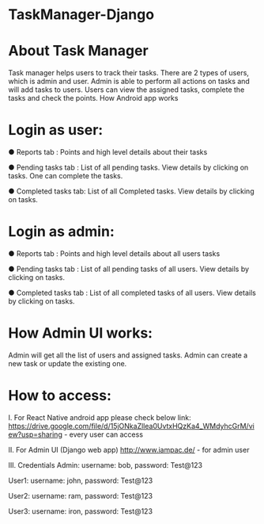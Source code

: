 # TaskManager-Django



# About Task Manager
Task manager helps users to track their tasks. There are 2 types of users, which is admin and user. Admin is able to perform all actions on tasks and will add tasks to users. Users
can view the assigned tasks, complete the tasks and check the points.
How Android app works


# Login as user:

● Reports tab : Points and high level details about their tasks

● Pending tasks tab : List of all pending tasks. View details by clicking on tasks. One
can complete the tasks.

● Completed tasks tab: List of all Completed tasks. View details by clicking on tasks.


# Login as admin:

● Reports tab : Points and high level details about all users tasks

● Pending tasks tab : List of all pending tasks of all users. View details by clicking on
tasks.

● Completed tasks tab : List of all completed tasks of all users. View details by clicking
on tasks.


# How Admin UI works:

Admin will get all the list of users and assigned tasks. Admin can create a new task or update the existing one.

# How to access:

I. For React Native android app
please check below link:
https://drive.google.com/file/d/15jONkaZllea0UvtxHQzKa4_WMdyhcGrM/view?usp=sharing - every user can access


II. For Admin UI (Django web app)
http://www.iampac.de/ - for admin user

III. Credentials
Admin: username: bob, password: Test@123

User1: username: john, password: Test@123

User2: username: ram, password: Test@123

User3: username: iron, password: Test@123
